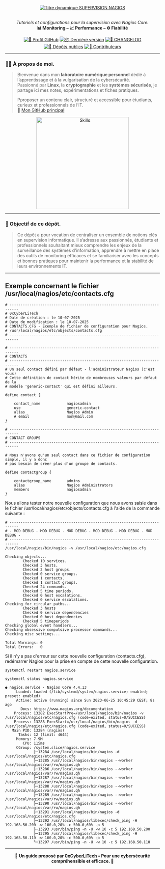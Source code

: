 <div align="center">

  <br></br>
    <a href="https://github.com/0xCyberLiTech">
      <img src="https://readme-typing-svg.herokuapp.com?font=JetBrains+Mono&size=50&duration=6000&pause=1000000000&color=FF0048&center=true&vCenter=true&width=1100&lines=%3ESUPERVISION+NAGIOS_" alt="Titre dynamique SUPERVISION NAGIOS" />
    </a>
  <br></br>
  
  <p align="center">
    <em>Tutoriels et configurations pour la supervision avec Nagios Core.</em><br>
    <b>📊 Monitoring – 📈 Performance – ⚙️ Fiabilité</b>
  </p>
  
  [![🔗 Profil GitHub](https://img.shields.io/badge/Profil-GitHub-181717?logo=github&style=flat-square)](https://github.com/0xCyberLiTech)
  [![📦 Dernière version](https://img.shields.io/github/v/release/0xCyberLiTech/Supervision?label=version&style=flat-square&color=blue)](https://github.com/0xCyberLiTech/Supervision/releases/latest)
  [![📄 CHANGELOG](https://img.shields.io/badge/📄%20Changelog-Supervision-blue?style=flat-square)](https://github.com/0xCyberLiTech/Supervision/blob/main/CHANGELOG.md)
  [![📂 Dépôts publics](https://img.shields.io/badge/Dépôts-publics-blue?style=flat-square)](https://github.com/0xCyberLiTech?tab=repositories)
  [![👥 Contributeurs](https://img.shields.io/badge/👥%20Contributeurs-cliquez%20ici-007ec6?style=flat-square)](https://github.com/0xCyberLiTech/Supervision/graphs/contributors)

</div>

---

### 👨‍💻 **À propos de moi.**

> Bienvenue dans mon **laboratoire numérique personnel** dédié à l’apprentissage et à la vulgarisation de la cybersécurité.  
> Passionné par **Linux**, la **cryptographie** et les **systèmes sécurisés**, je partage ici mes notes, expérimentations et fiches pratiques.  
>  
> Pproposer un contenu clair, structuré et accessible pour étudiants, curieux et professionnels de l’IT.  
> 🔗 [Mon GitHub principal](https://github.com/0xCyberLiTech)

<p align="center">
  <a href="https://github.com/0xCyberLiTech" target="_blank" rel="noopener">
    <img src="https://skillicons.dev/icons?i=linux,debian,bash,docker,nginx,git,vim" alt="Skills" alt="Logo techno" width="300">
  </a>
</p>

---

### 🎯 **Objectif de ce dépôt.**

> Ce dépôt a pour vocation de centraliser un ensemble de notions clés en supervision informatique. Il s’adresse aux passionnés, étudiants et professionnels souhaitant mieux comprendre les enjeux de la
> surveillance des systèmes d'information, apprendre à mettre en place des outils de monitoring efficaces et se familiariser avec les concepts et bonnes pratiques pour maintenir la performance et la stabilité de
> leurs environnements IT.

---

<a name="Exemple-contacts.cfg.md"></a>

## Exemple concernant le fichier /usr/local/nagios/etc/contacts.cfg

```
# --------------------------------------------------------------------------
# 0xCyberLiTech
# Date de création : le 10-07-2025
# Date de modification : le 10-07-2025
# CONTACTS.CFG - Exemple de fichier de configuration pour Nagios.
# /usr/local/nagios/etc/objects/contacts.cfg
# --------------------------------------------------------------------------

# --------------------------------------------------------------------------
# CONTACTS
# --------------------------------------------------------------------------
# Un seul contact défini par défaut - l'administrateur Nagios (c'est vous)
# Cette définition de contact hérite de nombreuses valeurs par défaut de la
# modèle 'generic-contact' qui est défini ailleurs.

define contact {

    contact_name            nagiosadmin
    use                     generic-contact
    alias                   Nagios Admin
    # email                 mon@mail.com
}

# --------------------------------------------------------------------------
# CONTACT GROUPS
# --------------------------------------------------------------------------

# Nous n'avons qu'un seul contact dans ce fichier de configuration simple, il y a donc
# pas besoin de créer plus d'un groupe de contacts.

define contactgroup {

    contactgroup_name       admins
    alias                   Nagios Administrators
    members                 nagiosadmin
}
```

Nous allons tester notre nouvelle configuration que nous avons saisie dans le fichier /usr/local/nagios/etc/objects/contacts.cfg à l'aide de la commande suivante :

```
# --------------------------------------------------------------------------
# - MOD DEBUG - MOD DEBUG - MOD DEBUG - MOD DEBUG - MOD DEBUG - MOD DEBUG -
# --------------------------------------------------------------------------
/usr/local/nagios/bin/nagios -v /usr/local/nagios/etc/nagios.cfg

Checking objects...
        Checked 10 services.
        Checked 3 hosts.
        Checked 2 host groups.
        Checked 0 service groups.
        Checked 1 contacts.
        Checked 1 contact groups.
        Checked 24 commands.
        Checked 5 time periods.
        Checked 0 host escalations.
        Checked 0 service escalations.
Checking for circular paths...
        Checked 3 hosts
        Checked 0 service dependencies
        Checked 0 host dependencies
        Checked 5 timeperiods
Checking global event handlers...
Checking obsessive compulsive processor commands...
Checking misc settings...

Total Warnings: 0
Total Errors:   0
```

Si il n'y a pas d'erreur sur cette nouvelle configuration (contacts.cfg), redémarrer Nagios pour la prise en compte de cette nouvelle configuration.

```
systemctl restart nagios.service
```

```
systemctl status nagios.service

● nagios.service - Nagios Core 4.4.13
     Loaded: loaded (/lib/systemd/system/nagios.service; enabled; preset: enabled)
     Active: active (running) since Sun 2023-06-25 10:45:29 CEST; 8s ago
       Docs: https://www.nagios.org/documentation
    Process: 13282 ExecStartPre=/usr/local/nagios/bin/nagios -v /usr/local/nagios/etc/nagios.cfg (code=exited, status=0/SUCCESS)
    Process: 13283 ExecStart=/usr/local/nagios/bin/nagios -d /usr/local/nagios/etc/nagios.cfg (code=exited, status=0/SUCCESS)
   Main PID: 13284 (nagios)
      Tasks: 12 (limit: 4644)
     Memory: 7.9M
        CPU: 115ms
     CGroup: /system.slice/nagios.service
             ├─13284 /usr/local/nagios/bin/nagios -d /usr/local/nagios/etc/nagios.cfg
             ├─13285 /usr/local/nagios/bin/nagios --worker /usr/local/nagios/var/rw/nagios.qh
             ├─13286 /usr/local/nagios/bin/nagios --worker /usr/local/nagios/var/rw/nagios.qh
             ├─13287 /usr/local/nagios/bin/nagios --worker /usr/local/nagios/var/rw/nagios.qh
             ├─13288 /usr/local/nagios/bin/nagios --worker /usr/local/nagios/var/rw/nagios.qh
             ├─13289 /usr/local/nagios/bin/nagios --worker /usr/local/nagios/var/rw/nagios.qh
             ├─13290 /usr/local/nagios/bin/nagios --worker /usr/local/nagios/var/rw/nagios.qh
             ├─13291 /usr/local/nagios/bin/nagios -d /usr/local/nagios/etc/nagios.cfg
             ├─13292 /usr/local/nagios/libexec/check_ping -H 192.168.50.200 -w 100.0,20% -c 500.0,60% -p 5
             ├─13293 /usr/bin/ping -n -U -w 10 -c 5 192.168.50.200
             ├─13295 /usr/local/nagios/libexec/check_ping -H 192.168.50.110 -w 100.0,20% -c 500.0,60% -p 5
             └─13297 /usr/bin/ping -n -U -w 10 -c 5 192.168.50.110
```

---

<p align="center">
  <b>🔐 Un guide proposé par <a href="https://github.com/0xCyberLiTech">0xCyberLiTech</a> • Pour une cybersécurité compréhensible et efficace. 🔐</b>
</p>
